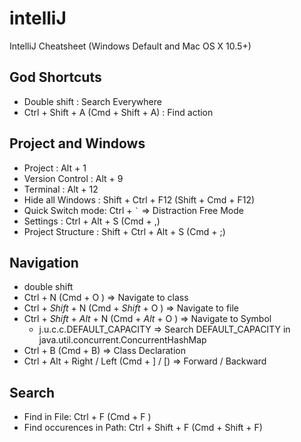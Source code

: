 # intelliJ
IntelliJ Cheatsheet (Windows Default and Mac OS X 10.5+)

## God Shortcuts
* Double shift : Search Everywhere
* Ctrl + Shift + A (Cmd + Shift + A) : Find action

## Project and Windows
* Project : Alt + 1
* Version Control : Alt + 9
* Terminal : Alt + 12
* Hide all Windows : Shift + Ctrl + F12 (Shift + Cmd + F12)
* Quick Switch mode: Ctrl + `` ` `` => Distraction Free Mode
* Settings : Ctrl + Alt + S (Cmd + ,)
* Project Structure : Shift + Ctrl + Alt + S (Cmd + ;)

## Navigation
* double shift
* Ctrl + N (Cmd + O ) => Navigate to class
* Ctrl + _*Shift*_ + N (Cmd + _*Shift*_ + O ) => Navigate to file
* Ctrl + _*Shift*_ + _*Alt*_ + N (Cmd + _*Alt*_ + O ) => Navigate to Symbol
  - j.u.c.c.DEFAULT_CAPACITY => Search DEFAULT_CAPACITY in java.util.concurrent.ConcurrentHashMap
* Ctrl + B (Cmd + B) => Class Declaration
* Ctrl + Alt + Right / Left (Cmd + ] / \[) => Forward / Backward

## Search 
* Find in File: Ctrl + F (Cmd + F ) 
* Find occurences in Path: Ctrl + Shift + F (Cmd + Shift + F)
